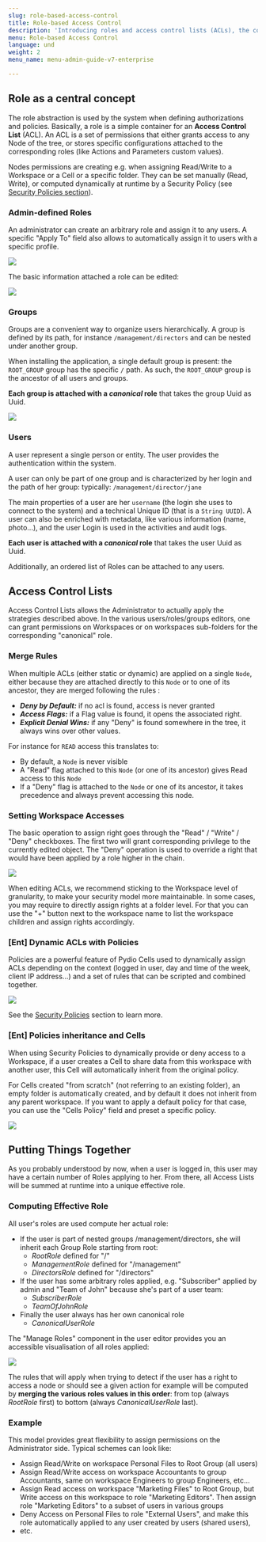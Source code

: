 ```yaml
---
slug: role-based-access-control
title: Role-based Access Control
description: 'Introducing roles and access control lists (ACLs), the corner stone to permission management in Pydio Cells. '
menu: Role-based Access Control
language: und
weight: 2
menu_name: menu-admin-guide-v7-enterprise

---
```

## Role as a central concept

The role abstraction is used by the system when defining authorizations and policies. Basically, a role is a simple container for an **Access Control List** (ACL). 
An ACL is a set of permissions that either grants access to any Node of the tree, or stores specific configurations attached to the corresponding roles (like Actions and Parameters custom values).

Nodes permissions are creating e.g. when assigning Read/Write to a Workspace or a Cell or a specific folder. They can be set manually (Read, Write), or computed dynamically at runtime by a Security Policy (see [Security Policies section](/cells-v4/admin-guide/secure-your-data/ent-dynamic-access-control/using-security-policies/)).

### Admin-defined Roles

An administrator can create an arbitrary role and assign it to any users. A specific "Apply To" field also allows to automatically assign it to users with a specific profile.

![](../images/5_securing_your_data/rbac/rbac-admin-defined-roles.png)

The basic information attached a role can be edited: 

![](../images/5_securing_your_data/rbac/rbac-role-detail.png)

### Groups

Groups are a convenient way to organize users hierarchically. A group is defined by its path, for instance `/management/directors` and can be nested under another group. 

When installing the application, a single default group is present: the `ROOT_GROUP` group has the specific `/` path. As such, the `ROOT_GROUP` group is the ancestor of all users and groups.

**Each group is attached with a _canonical_ role** that takes the group Uuid as Uuid.

![](../images/5_securing_your_data/rbac/rbac-users-groups-roles.png)

### Users

A user represent a single person or entity. The user provides the authentication within the system. 

A user can only be part of one group and is characterized by her login and the path of her group: typically:  `/management/director/jane`

The main properties of a user are her `username` (the login she uses to connect to the system) and a technical Unique ID (that is a `String UUID`). A user can also be enriched with metadata, like various information (name, photo...), and the user Login is used in the activities and audit logs.

**Each user is attached with a _canonical_ role** that takes the user Uuid as Uuid.

Additionally, an ordered list of Roles can be attached to any users.

## Access Control Lists

Access Control Lists allows the Administrator to actually apply the strategies described above. In the various users/roles/groups editors, one can grant permissions on Workspaces or on workspaces sub-folders for the corresponding "canonical" role.

### Merge Rules

When multiple ACLs (either static or dynamic) are applied on a single `Node`, either because they are attached directly to this `Node` or to one of its ancestor, they are merged following the rules :

- **_Deny by Default:_** if no acl is found, access is never granted
- **_Access Flags:_** if a Flag value is found, it opens the associated right.
- **_Explicit Denial Wins:_** if any "Deny" is found somewhere in the tree, it always wins over other values.

For instance for `READ` access this translates to:

- By default, a `Node` is never visible
- A "Read" flag attached to this `Node` (or one of its ancestor) gives Read access to this `Node`
- If a "Deny" flag is attached to the `Node` or one of its ancestor, it takes precedence and always prevent accessing this node.

### Setting Workspace Accesses

The basic operation to assign right goes through the "Read" / "Write" / "Deny" checkboxes. The first two will grant corresponding privilege to the currently edited object. The "Deny" operation is used to override a right that would have been applied by a role higher in the chain.

![](../images/5_securing_your_data/rbac/rbac-workspaces-manual-permissions.png)

When editing ACLs, we recommend sticking to the Workspace level of granularity, to make your security model more maintainable. In some cases, you may require to directly assign rights at a folder level. For that you can use the "+" button next to the workspace name to list the workspace children and assign rights accordingly.

### [Ent] Dynamic ACLs with Policies

Policies are a powerful feature of Pydio Cells used to dynamically assign ACLs depending on the context (logged in user, day and time of the week, client IP address...) and a set of rules that can be scripted and combined together. 

![](../images/5_securing_your_data/rbac/rbac-workspaces-dynamic-policy.png)

See the [Security Policies](/cells-v4/admin-guide/secure-your-data/role-based-access-control/?h=dynam#ent-dynamic-acls-with-policies) section to learn more.

### [Ent] Policies inheritance and Cells

When using Security Policies to dynamically provide or deny access to a Workspace, if a user creates a Cell to share data from this workspace with another user, this Cell will automatically inherit from the original policy. 

For Cells created "from scratch" (not referring to an existing folder), an empty folder is automatically created, and by default it does not inherit from any parent workspace. If you want to apply a default policy for that case, you can use the "Cells Policy" field and preset a specific policy.

![](../images/5_securing_your_data/rbac/rbac-workspaces-cells-default-policy.png)

## Putting Things Together

As you probably understood by now, when a user is logged in, this user may have a certain number of Roles applying to her. From there, all Access Lists will be summed at runtime into a unique effective role.

### Computing Effective Role

All user's roles are used compute her actual role:

- If the user is part of nested groups /management/directors, she will inherit each Group Role starting from root:
  - _RootRole_ defined for "/"
  - _ManagementRole_ defined for "/management"
  - _DirectorsRole_ defined for "/directors"
- If the user has some arbitrary roles applied, e.g. "Subscriber" applied by admin and "Team of John" because she's part of a user team:
  - _SubscriberRole_
  - _TeamOfJohnRole_
- Finally the user always has her own canonical role
  - _CanonicalUserRole_

The "Manage Roles" component in the user editor provides you an accessible visualisation of all roles applied: 

![](../images/5_securing_your_data/rbac/rbac-users-cumulated-roles.png)

The rules that will apply when trying to detect if the user has a right to access a node or should see a given action for example will be computed by **merging the various roles values in this order**: from top (always _RootRole_ first) to bottom (always _CanonicalUserRole_ last).

### Example

This model provides great flexibility to assign permissions on the Administrator side. Typical schemes can look like:

- Assign Read/Write on workspace Personal Files to Root Group (all users)
- Assign Read/Write access on workspace Accountants to group Accountants, same on workspace Engineers to group Engineers, etc...
- Assign Read access on workspace "Marketing Files" to Root Group, but Write access on this workspace to role "Marketing Editors". Then assign role "Marketing Editors" to a subset of users in various groups
- Deny Access on Personal Files to role "External Users", and make this role automatically applied to any user created by users (shared users),
- etc.

